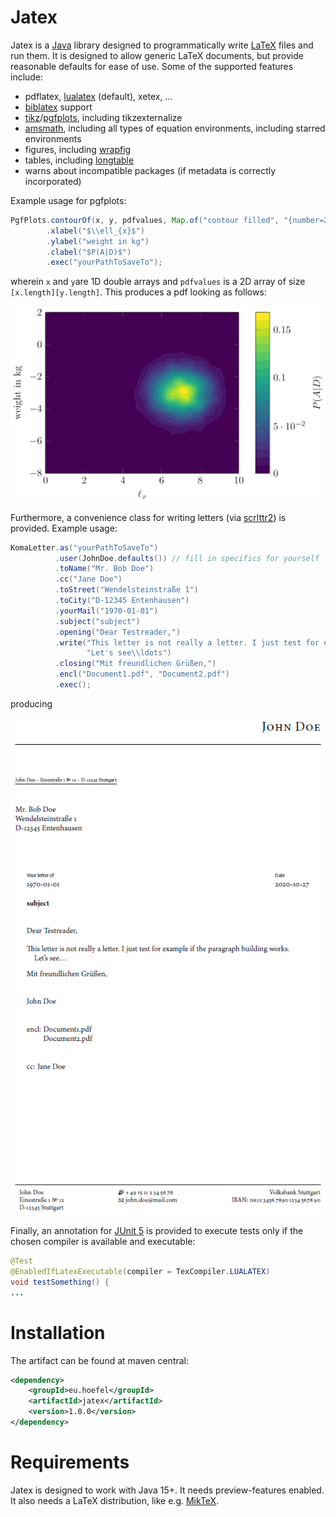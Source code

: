# Jatex

Jatex is a [Java](https://openjdk.java.net/) library designed to programmatically write [LaTeX](https://www.latex-project.org/) files and run them.
It is designed to allow generic LaTeX documents, but provide reasonable defaults for ease of use.
Some of the supported features include:
- pdflatex, [lualatex](http://www.luatex.org/) (default), xetex, ...
- [biblatex](https://ctan.org/pkg/biblatex) support
- [tikz](https://www.ctan.org/pkg/pgf)/[pgfplots](https://www.ctan.org/pkg/pgfplots), including tikzexternalize
- [amsmath](https://www.ctan.org/pkg/amsmath), including all types of equation environments, including starred environments
- figures, including [wrapfig](https://www.ctan.org/pkg/wrapfig)
- tables, including [longtable](https://www.ctan.org/pkg/longtable)
- warns about incompatible packages (if metadata is correctly incorporated)

Example usage for pgfplots:
```java
PgfPlots.contourOf(x, y, pdfvalues, Map.of("contour filled", "{number=20}"))
        .xlabel("$\\ell_{x}$")
        .ylabel("weight in kg")
        .clabel("$P(A|D)$")
        .exec("yourPathToSaveTo");
```
wherein `x` and `y`are 1D double arrays and `pdfvalues` is a 2D array of size `[x.length][y.length]`. This produces a pdf looking as follows:

![example pgfplot](img/pgfplots.png)

Furthermore, a convenience class for writing letters (via [scrlttr2](https://www.ctan.org/pkg/scrlttr2)) is provided. Example usage:
```java
KomaLetter.as("yourPathToSaveTo")
          .user(JohnDoe.defaults()) // fill in specifics for yourself
          .toName("Mr. Bob Doe")
          .cc("Jane Doe")
          .toStreet("Wendelsteinstraße 1")
          .toCity("D-12345 Entenhausen")
          .yourMail("1970-01-01")
          .subject("subject")
          .opening("Dear Testreader,")
          .write("This letter is not really a letter. I just test for example if the paragraph building works.",
                 "Let's see\\ldots")
          .closing("Mit freundlichen Grüßen,")
          .encl("Document1.pdf", "Document2.pdf")
          .exec();
```
producing

![example KOMA letter](img/letter.png)

Finally, an annotation for [JUnit 5](https://junit.org/junit5/) is provided to execute tests only if the chosen compiler is available and executable:
```java
@Test
@EnabledIfLatexExecutable(compiler = TexCompiler.LUALATEX)
void testSomething() {
...
```

Installation
============

The artifact can be found at maven central:
```xml
<dependency>
    <groupId>eu.hoefel</groupId>
    <artifactId>jatex</artifactId>
    <version>1.0.0</version>
</dependency>
```

Requirements
============
Jatex is designed to work with Java 15+. It needs preview-features enabled. It also needs a LaTeX distribution, like e.g. [MikTeX](https://miktex.org/).